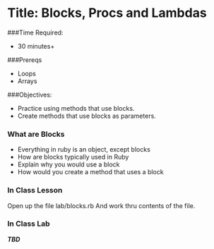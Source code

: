 # Title: Blocks, Procs and Lambdas

###Time Required:
- 30 minutes+

###Prereqs
- Loops
- Arrays

###Objectives:
- Practice using methods that use blocks.
- Create methods that use blocks as parameters.

### What are Blocks
- Everything in ruby is an object, except blocks
- How are blocks typically used in Ruby
- Explain why you would use a block
- How would you create a method that uses a block

### In Class Lesson
Open up the file lab/blocks.rb 
And work thru contents of the file.

###  In Class Lab
***TBD***
